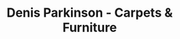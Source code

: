 ---
title: "Denis Parkinson - Carpets & Furniture"
url: /bexhill-on-sea/denis-parkinson-carpets-and-furniture/
shop: carpet
---